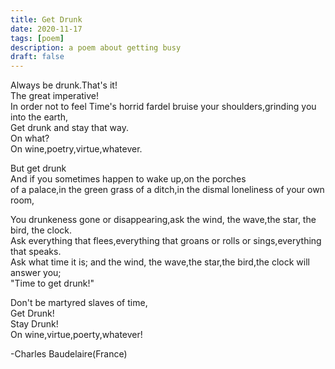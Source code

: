 ```yaml
---
title: Get Drunk
date: 2020-11-17
tags: [poem]
description: a poem about getting busy
draft: false
---
```

<p>
Always be drunk.That's it! <br>
The great imperative! <br>
In order not to feel Time's horrid fardel bruise your shoulders,grinding you into the earth,</br>
Get drunk and stay that way.<br>
On what?<br>
On wine,poetry,virtue,whatever. <br>
</p>
<p>
But get drunk <br>
And if you sometimes happen to wake up,on the porches <br>
of a palace,in the green grass of a ditch,in the dismal loneliness of your own room, <br>
</p>

<p>
You drunkeness gone or disappearing,ask the wind, the wave,the star, the bird, the clock. <br>
Ask everything that flees,everything that groans or rolls or sings,everything that speaks. <br>
Ask what time it is; and the wind, the wave,the star,the bird,the clock will answer you; <br>
"Time to get drunk!" <br>
</p>

<p>
Don't be martyred slaves of time, <br>
Get Drunk! <br>
Stay Drunk! <br>
On wine,virtue,poerty,whatever! <br>
</p>

-Charles Baudelaire(France)

